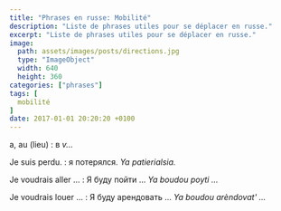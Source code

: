```yaml
---
title: "Phrases en russe: Mobilité"
description: "Liste de phrases utiles pour se déplacer en russe."
excerpt: "Liste de phrases utiles pour se déplacer en russe."
image:
  path: assets/images/posts/directions.jpg
  type: "ImageObject"
  width: 640
  height: 360
categories: ["phrases"]
tags: [
  mobilité
]
date: 2017-01-01 20:20:20 +0100
---
```


a, au (lieu)
: в
*v...*

Je suis perdu.
: я потерялся.
*Ya patierialsia.*

Je voudrais aller ...
: Я буду пойти ...
*Ya boudou poyti ...*

Je voudrais louer ...
: Я буду арендовать ...
*Ya boudou arèndovat' ...*
